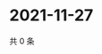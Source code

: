 # 2021-11-27

共 0 条

<!-- BEGIN WEIBO -->
<!-- 最后更新时间 Sat Nov 27 2021 06:11:21 GMT+0800 (China Standard Time) -->

<!-- END WEIBO -->
